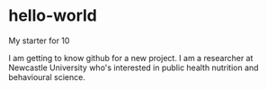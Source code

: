 # hello-world
My starter for 10

I am getting to know github for a new project.
I am a researcher at Newcastle University who's interested in public health nutrition and behavioural science.


